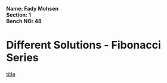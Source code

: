 **Name: Fady Mohsen** <br/>
**Section: 1** <br/>
**Bench NO: 48** <br/>


# Different Solutions - Fibonacci Series


[title](https://github.com/fadymohsen/fibnacci-series)
